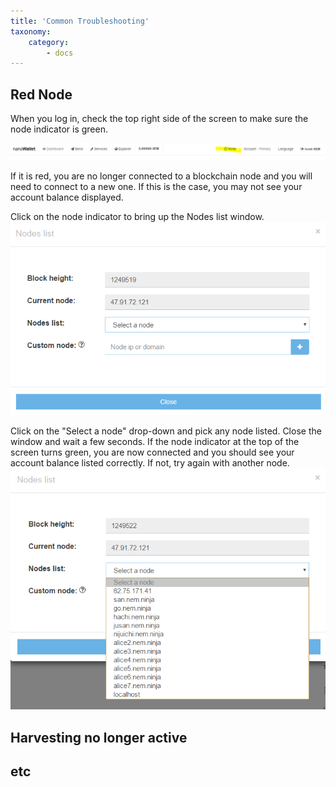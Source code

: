 ```yaml
---
title: 'Common Troubleshooting'
taxonomy:
    category:
        - docs
---
```


## Red Node
When you log in, check the top right side of the screen to make sure the node indicator is green.

![](NodeSelect3.PNG)

If it is red, you are no longer connected to a blockchain node and you will need to connect to a new one. If this is the case, you may not see your account balance displayed.

Click on the node indicator to bring up the Nodes list window.
![](NodeSelect.PNG)

Click on the "Select a node" drop-down and pick any node listed. Close the window and wait a few seconds. If the node indicator at the top of the screen turns green, you are now connected and you should see your account balance listed correctly. If not, try again with another node.
![](NodeSelect2.PNG)

## Harvesting no longer active

## etc